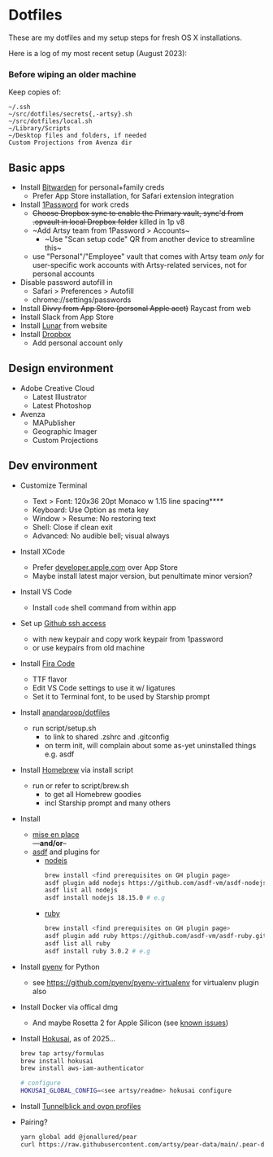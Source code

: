 # Dotfiles

These are my dotfiles and my setup steps for fresh OS X installations.

Here is a log of my most recent setup (August 2023):

### Before wiping an older machine

Keep copies of:
  ```
  ~/.ssh
  ~/src/dotfiles/secrets{,-artsy}.sh
  ~/src/dotfiles/local.sh
  ~/Library/Scripts
  ~/Desktop files and folders, if needed
  Custom Projections from Avenza dir
  ```

## Basic apps

- Install [Bitwarden](https://bitwarden.com/download/) for personal+family creds
  - Prefer App Store installation, for Safari extension integration
- Install [1Password](https://1password.com/downloads/mac/) for work creds
  - ~~Choose Dropbox sync to enable the Primary vault, sync'd from .opvault in local Dropbox folder~~ killed in 1p v8
  - ~Add Artsy team from 1Password > Accounts~
    - ~Use "Scan setup code" QR from another device to streamline this~
  - use "Personal"/"Employee" vault that comes with Artsy team *only* for user-specific work accounts with Artsy-related services, not for personal accounts
- Disable password autofill in
  - Safari > Preferences > Autofill
  - chrome://settings/passwords
- Install ~~Divvy from App Store (personal Apple acct)~~ Raycast from web
- Install Slack from App Store
- Install [Lunar](https://lunar.fyi) from website
- Install [Dropbox](https://www.dropbox.com/install)
  - Add personal account only


## Design environment

- Adobe Creative Cloud
  - Latest Illustrator
  - Latest Photoshop
- Avenza
  - MAPublisher
  - Geographic Imager
  - Custom Projections

## Dev environment

- Customize Terminal
  - Text > Font: 120x36 20pt Monaco w 1.15 line spacing****
  - Keyboard: Use Option as meta key
  - Window > Resume: No restoring text
  - Shell: Close if clean exit
  - Advanced: No audible bell; visual always
- Install XCode
  - Prefer [developer.apple.com](https://developer.apple.com/download) over App Store
  - Maybe install latest major version, but penultimate minor version?
- Install VS Code
  - Install `code` shell command from within app
- Set up [Github ssh access](https://help.github.com/en/github/authenticating-to-github/connecting-to-github-with-ssh) 
  - with new keypair and copy work keypair from 1password
  - or use keypairs from old machine
- Install [Fira Code](https://github.com/tonsky/FiraCode)
  - TTF flavor
  - Edit VS Code settings to use it w/ ligatures
  - Set it to Terminal font, to be used by Starship prompt
- Install [anandaroop/dotfiles](https://github.com/anandaroop/dotfiles)
  - run script/setup.sh
    - to link to shared .zshrc and .gitconfig
    - on term init, will complain about some as-yet uninstalled things e.g. asdf
- Install [Homebrew](https://brew.sh) via install script
  - run or refer to script/brew.sh
    - to get all Homebrew goodies
    - incl Starship prompt and many others
- Install 
  - [mise en place](https://mise.jdx.dev)
  <br>—<b>and/or</b>–
  - [asdf](https://asdf-vm.com)  and plugins for
    - [nodejs](https://github.com/asdf-vm/asdf-nodejs)
      ```sh
      brew install <find prerequisites on GH plugin page>
      asdf plugin add nodejs https://github.com/asdf-vm/asdf-nodejs.git
      asdf list all nodejs
      asdf install nodejs 18.15.0 # e.g
      ```
    - [ruby](https://github.com/asdf-vm/asdf-ruby)
      ```sh
      brew install <find prerequisites on GH plugin page>
      asdf plugin add ruby https://github.com/asdf-vm/asdf-ruby.git
      asdf list all ruby
      asdf install ruby 3.0.2 # e.g
      ```
- Install [pyenv](https://github.com/pyenv/pyenv) for Python
  - see https://github.com/pyenv/pyenv-virtualenv for virtualenv plugin also
- Install Docker via offical dmg
  - And maybe Rosetta 2 for Apple Silicon (see [known issues](https://docs.docker.com/desktop/troubleshoot/known-issues/)) 

- Install [Hokusai](https://github.com/artsy/hokusai), as of 2025…
  ```sh
  brew tap artsy/formulas
  brew install hokusai
  brew install aws-iam-authenticator

  # configure
  HOKUSAI_GLOBAL_CONFIG=<see artsy/readme> hokusai configure
  ```

- Install [Tunnelblick and ovpn profiles](https://www.notion.so/artsy/VPN-Configuration-60798c292185407687356997bf251d8c)

- Pairing?
  ```sh
  yarn global add @jonallured/pear
  curl https://raw.githubusercontent.com/artsy/pear-data/main/.pear-data --output ~/.pear-data
  ```
